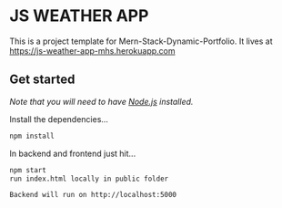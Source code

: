 # JS WEATHER APP

This is a project template for Mern-Stack-Dynamic-Portfolio. It lives at https://js-weather-app-mhs.herokuapp.com

## Get started

*Note that you will need to have [Node.js](https://nodejs.org) installed.*

Install the dependencies...
```bash
npm install
```

In backend and frontend just hit...
```bash
npm start
run index.html locally in public folder
```

```bash
Backend will run on http://localhost:5000
```